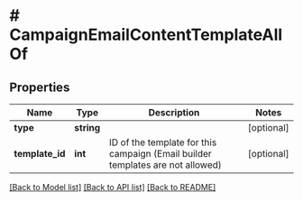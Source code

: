 # # CampaignEmailContentTemplateAllOf

## Properties

Name | Type | Description | Notes
------------ | ------------- | ------------- | -------------
**type** | **string** |  | [optional]
**template_id** | **int** | ID of the template for this campaign (Email builder templates are not allowed) | [optional]

[[Back to Model list]](../../README.md#models) [[Back to API list]](../../README.md#endpoints) [[Back to README]](../../README.md)
